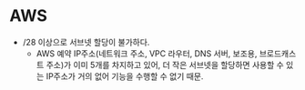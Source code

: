 # AWS
- /28 이상으로 서브넷 할당이 불가하다.
	- AWS 예약 IP주소(네트워크 주소, VPC 라우터, DNS 서버, 보조용, 브로드캐스트 주소)가 이미 5개를 차지하고 있어, 더 작은 서브넷을 할당하면 사용할 수 있는 IP주소가 거의 없어 기능을 수행할 수 없기 때문.